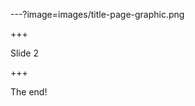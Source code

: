<!---
  Title screen - full screen image
-->

---?image=images/title-page-graphic.png

+++

Slide 2

+++

The end!
